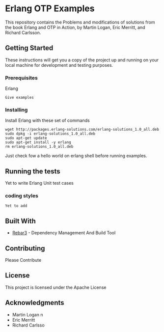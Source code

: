 # Erlang OTP Examples

This repository contains the Problems and modifications of solutions  from  the book Erlang and OTP in
Action, by Martin Logan, Eric Merritt, and Richard Carlsson.

## Getting Started

These instructions will get you a copy of the project up and running on your local machine for development and testing purposes.

### Prerequisites

Erlang

```
Give examples
```

### Installing

Install Erlang with these set of commands 

```
wget http://packages.erlang-solutions.com/erlang-solutions_1.0_all.deb
sudo dpkg -i erlang-solutions_1.0_all.deb
sudo apt-get update
sudo apt-get install -y erlang
rm erlang-solutions_1.0_all.deb
```

Just check fow a hello world on erlang shell before running examples.

## Running the tests

Yet to write Erlang Unit test cases 


### coding styles 


```
Yet to add
```


## Built With

* [Rebar3](https://github.com/erlang/rebar3) - Dependency Management And Build Tool

## Contributing

Please Contribute 

## License

This project is licensed under the Apache License 

## Acknowledgments

* Martin Logan n
* Eric Merritt
* Richard Carlsso
